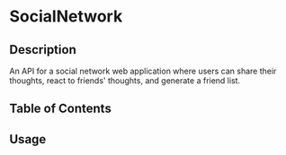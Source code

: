 # SocialNetwork


## Description
An API for a social network web application where users can share their thoughts, react to friends' thoughts, and generate a friend list. 

## Table of Contents

## Usage